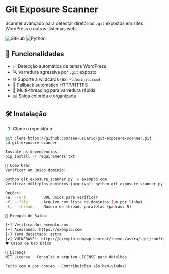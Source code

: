# Git Exposure Scanner

Scanner avançado para detectar diretórios `.git` expostos em sites WordPress e outros sistemas web.

![GitHub](https://img.shields.io/github/license/seu-usuario/git-exposure-scanner)
![Python](https://img.shields.io/badge/Python-3.x-blue)

## 📌 Funcionalidades

- ✅ Detecção automática de temas WordPress
- 🔍 Varredura agressiva por `.git` exposto
- 🌐 Suporte a wildcards (ex: `*.dominio.com`)
- 🔄 Fallback automático HTTP/HTTPS
- 🚀 Multi-threading para varredura rápida
- 📊 Saída colorida e organizada

## 🛠 Instalação

1. Clone o repositório:
```bash
git clone https://github.com/seu-usuario/git-exposure-scanner.git
cd git-exposure-scanner

Instale as dependências:
pip install -r requirements.txt

🚀 Como Usar
Verificar um único domínio:

python git_exposure_scanner.py -u exemplo.com
Verificar múltiplos domínios (arquivo): python git_exposure_scanner.py -f lista_dominios.txt -t 10

Opções:
-u, --url        URL única para verificar
-f, --file       Arquivo com lista de domínios (um por linha)
-t, --threads    Número de threads paralelas (padrão: 5)

📝 Exemplo de Saída

[•] Verificando: exemplo.com
[→] Acessando: https://exemplo.com
[+] Tema detectado: astra
[✔] VULNERÁVEL: https://exemplo.com/wp-content/themes/astra/.git/config
🛡 Casos de Uso Ético

📄 Licença
MIT License - Consulte o arquivo LICENSE para detalhes.

Feito com ❤️ por chor4o - Contribuições são bem-vindas!
